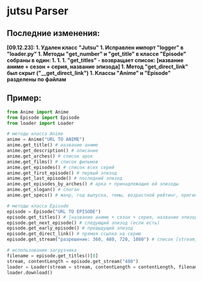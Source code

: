 # jutsu Parser

## Последние изменения:
**[09.12.23]:
    1. Удален класс "Jutsu"
    1. Исправлен импорт "logger" в "loader.py"
    1. Методы "get_number" и "get_title" в классе "Episode" собраны в один: 1. 1. 1. "get_titles" - возвращает список: [название аниме + сезон + серия, название эпизода]
    1. Метод "get_direct_link" был скрыт ("__get_direct_link")
    1. Классы "Anime" и "Episode" разделены по файлам**

## Пример:
```python
from Anime import Anime
from Episode import Episode
from loader import Loader

# методы класса Anime
anime = Anime("URL TO ANIME")
anime.get_title() # название аниме
anime.get_description() # описание
anime.get_arches() # список арок
anime.get_films() # список фильмов
anime.get_episodes() # список всех серий
anime.get_first_episode() # первый эпизод
anime.get_last_episode() # последний эпизод
anime.get_episodes_by_arches() # арка + принадлежащие ей эпизоды
anime.get_slogan() # слоган
anime.get_specs() # жанр, год выпуска, темы, возрастной рейтинг, оригинальное название

# методы класса Episode
episode = Episode("URL TO EPISODE")
episode.get_titles() # [название аниме + сезон + серия, название эпизода]
episode.get_next_episode() # следующий эпизод (если есть)
episode.get_early_episode() # предыдущий эпизод
episode.get_direct_link() # прямая ссылка на серию
episode.get_stream("разрешение: 360, 480, 720, 1080") # список [stream, contentLength]

# использование загрузчика
filename = episode.get_titles()[0]
stream, contentLength = episode.get_stream("480")
loader = Loader(stream = stream, contentLength = contentLength, filename = filename)
loader.download()
```
